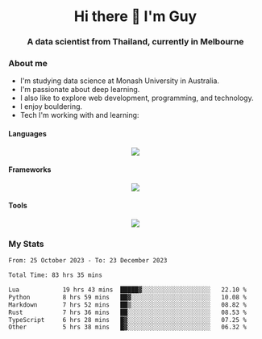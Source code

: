 <h1 align="center">Hi there 👋 I'm Guy</h1>
<h3 align="center">A data scientist from Thailand, currently in Melbourne</h3>

### About me

- I'm studying data science at Monash University in Australia.
- I'm passionate about deep learning.
- I also like to explore web development, programming, and technology.
- I enjoy bouldering.
- Tech I'm working with and learning:

#### Languages

<div align="center">
    <img src="https://skillicons.dev/icons?i=py,ts,js,html,css,rust" />
</div>

#### Frameworks

<div align="center">
    <img src="https://skillicons.dev/icons?i=pytorch,tensorflow,fastapi,react" /><br>
</div>

#### Tools

<div align="center">
    <img src="https://skillicons.dev/icons?i=postgres,redis,docker" /><br>
</div>

### My Stats

<!--START_SECTION:waka-->

```txt
From: 25 October 2023 - To: 23 December 2023

Total Time: 83 hrs 35 mins

Lua            19 hrs 43 mins  █████▓░░░░░░░░░░░░░░░░░░░   22.10 %
Python         8 hrs 59 mins   ██▓░░░░░░░░░░░░░░░░░░░░░░   10.08 %
Markdown       7 hrs 52 mins   ██▒░░░░░░░░░░░░░░░░░░░░░░   08.82 %
Rust           7 hrs 36 mins   ██░░░░░░░░░░░░░░░░░░░░░░░   08.53 %
TypeScript     6 hrs 28 mins   █▓░░░░░░░░░░░░░░░░░░░░░░░   07.25 %
Other          5 hrs 38 mins   █▓░░░░░░░░░░░░░░░░░░░░░░░   06.32 %
```

<!--END_SECTION:waka-->
